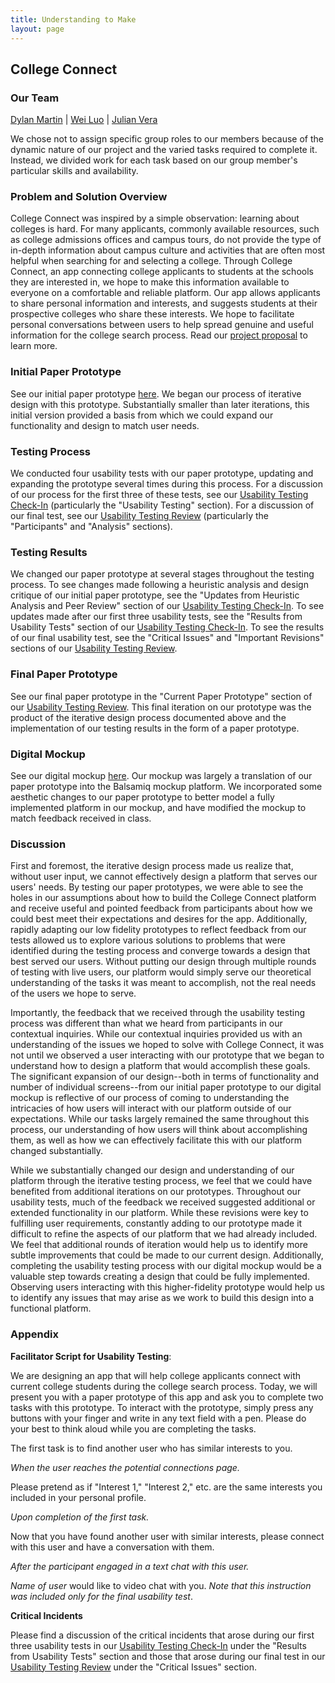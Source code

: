 ```yaml
---
title: Understanding to Make
layout: page
---
```


## College Connect

### Our Team
[Dylan Martin](https://dylan-martin.github.io/) | [Wei Luo](https://wl5.github.io/) | [Julian Vera](https://verajulian.github.io/)

We chose not to assign specific group roles to our members because of the dynamic nature of our project and the varied tasks required to complete it.  Instead, we divided work for each task based on our group member's particular skills and availability.

### Problem and Solution Overview

College Connect was inspired by a simple observation: learning about colleges is hard.  For many applicants, commonly available resources, such as college admissions offices and campus tours, do not provide the type of in-depth information about campus culture and activities that are often most helpful when searching for and selecting a college.  Through College Connect, an app connecting college applicants to students at the schools they are interested in, we hope to make this information available to everyone on a comfortable and reliable platform.  Our app allows applicants to share personal information and interests, and suggests students at their prospective colleges who share these interests.  We hope to facilitate personal conversations between users to help spread genuine and useful information for the college search process.  Read our [project proposal](/grpproposal.md) to learn more.

### Initial Paper Prototype

See our initial paper prototype [here](/paper_proto.md).  We began our process of iterative design with this prototype. Substantially smaller than later iterations, this initial version provided a basis from which we could expand our functionality and design to match user needs.

### Testing Process

We conducted four usability tests with our paper prototype, updating and expanding the prototype several times during this process.  For a discussion of our process for the first three of these tests, see our [Usability Testing Check-In](/ut_checkin.md) (particularly the "Usability Testing" section).  For a discussion of our final test, see our [Usability Testing Review](/ut_review.md) (particularly the "Participants" and "Analysis" sections).

### Testing Results

We changed our paper prototype at several stages throughout the testing process.  To see changes made following a heuristic analysis and design critique of our initial paper prototype, see the "Updates from Heuristic Analysis and Peer Review" section of our [Usability Testing Check-In](/ut_checkin.md).  To see updates made after our first three usability tests, see the "Results from Usability Tests" section of our [Usability Testing Check-In](/ut_checkin.md).  To see the results of our final usability test, see the "Critical Issues" and "Important Revisions" sections of our [Usability Testing Review](/ut_review.md).

### Final Paper Prototype

See our final paper prototype in the "Current Paper Prototype" section of our [Usability Testing Review](/ut_review.md).  This final iteration on our prototype was the product of the iterative design process documented above and the implementation of our testing results in the form of a paper prototype.

### Digital Mockup

See our digital mockup [here](/digital_mockup.md).  Our mockup was largely a translation of our paper prototype into the Balsamiq mockup platform.  We incorporated some aesthetic changes to our paper prototype to better model a fully implemented platform in our mockup, and have modified the mockup to match feedback received in class.

### Discussion

First and foremost, the iterative design process made us realize that, without user input, we cannot effectively design a platform that serves our users' needs.  By testing our paper prototypes, we were able to see the holes in our assumptions about how to build the College Connect platform and receive useful and pointed feedback from participants about how we could best meet their expectations and desires for the app.  Additionally, rapidly adapting our low fidelity prototypes to reflect feedback from our tests allowed us to  explore various solutions to problems that were identified during the testing process and converge towards a design that best served our users.  Without putting our design through multiple rounds of testing with live users, our platform would simply serve our theoretical understanding of the tasks it was meant to accomplish, not the real needs of the users we hope to serve.

Importantly, the feedback that we received through the usability testing process was different than what we heard from participants in our contextual inquiries.  While our contextual inquiries provided us with an understanding of the issues we hoped to solve with College Connect, it was not until we observed a user interacting with our prototype that we began to understand how to design a platform that would accomplish these goals.  The significant expansion of our design--both in terms of functionality and number of individual screens--from our initial paper prototype to our digital mockup is reflective of our process of coming to understanding the intricacies of how users will interact with our platform outside of our expectations.  While our tasks largely remained the same throughout this process, our understanding of how users will think about accomplishing them, as well as how we can effectively facilitate this with our platform changed substantially.

While we substantially changed our design and understanding of our platform through the iterative testing process, we feel that we could have benefited from additional iterations on our prototypes.  Throughout our usability tests, much of the feedback we received suggested additional or extended functionality in our platform.  While these revisions were key to fulfilling user requirements, constantly adding to our prototype made it difficult to refine the aspects of our platform that we had already included.  We feel that additional rounds of iteration would help us to identify more subtle improvements that could be made to our current design.  Additionally, completing the usability testing process with our digital mockup would be a valuable step towards creating a design that could be fully implemented.  Observing users interacting with this higher-fidelity prototype would help us to identify any issues that may arise as we work to build this design into a functional platform.

### Appendix

__Facilitator Script for Usability Testing__:

We are designing an app that will help college applicants connect with current college students during the college search process.  Today, we will present you with a paper prototype of this app and ask you to complete two tasks with this prototype.  To interact with the prototype, simply press any buttons with your finger and write in any text field with a pen.  Please do your best to think aloud while you are completing the tasks.

The first task is to find another user who has similar interests to you.

_When the user reaches the potential connections page._ 

Please pretend as if "Interest 1," "Interest 2," etc. are the same interests you included in your personal profile.

_Upon completion of the first task._

Now that you have found another user with similar interests, please connect with this user and have a conversation with them.

_After the participant engaged in a text chat with this user._

_Name of user_ would like to video chat with you. _Note that this instruction was included only for the final usability test_.

__Critical Incidents__

Please find a discussion of the critical incidents that arose during our first three usability tests in our [Usability Testing Check-In](/ut_checkin.md) under the "Results from Usability Tests" section and those that arose during our final test in our [Usability Testing Review](/ut_review.md) under the "Critical Issues" section.


